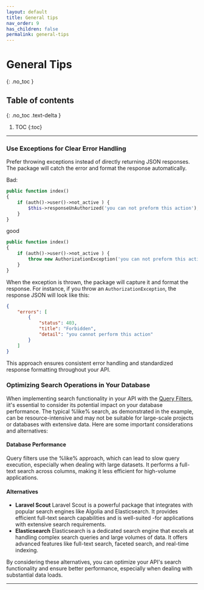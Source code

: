 ```yaml
---
layout: default
title: General tips
nav_order: 9
has_children: false
permalink: general-tips
---
```

# General Tips
{: .no_toc }

## Table of contents
{: .no_toc .text-delta }

1. TOC
{:toc}

---

### Use Exceptions for Clear Error Handling
Prefer throwing exceptions instead of directly returning JSON responses. The package will catch the error and format the response automatically.

Bad:

```php
public function index()
{
    if (auth()->user()->not_active ) {
        $this->responseUnAuthorized('you can not preform this action');
    } 
}
```
good

```php
public function index()
{
    if (auth()->user()->not_active ) {
        throw new AuthorizationException('you can not preform this action');
    } 
}
```
When the exception is thrown, the package will capture it and format the response. For instance, if you throw an `AuthorizationException`, the response JSON will look like this:
```json
{
    "errors": [
        {
            "status": 403,
            "title": "Forbidden",
            "detail": "you cannot perform this action"
        }
    ]
}
```
This approach ensures consistent error handling and standardized response formatting throughout your API.

### Optimizing Search Operations in Your Database

When implementing search functionality in your API with the [Query Filters](https://laravelapitoolkit.com/filters), iit's essential to consider its potential impact on your database performance. The typical %like% search, as demonstrated in the example, can be resource-intensive and may not be suitable for large-scale projects or databases with extensive data. Here are some important considerations and alternatives:
#### Database Performance
Query filters use the %like% approach, which can lead to slow query execution, especially when dealing with large datasets. It performs a full-text search across columns, making it less efficient for high-volume applications.
#### Alternatives
- **Laravel Scout** Laravel Scout is a powerful package that integrates with popular search engines like Algolia and Elasticsearch. It provides efficient full-text search capabilities and is well-suited -for applications with extensive search requirements.
- **Elasticsearch** Elasticsearch is a dedicated search engine that excels at handling complex search queries and large volumes of data. It offers advanced features like full-text search, faceted search, and real-time indexing.

By considering these alternatives, you can optimize your API's search functionality and ensure better performance, especially when dealing with substantial data loads.

----
